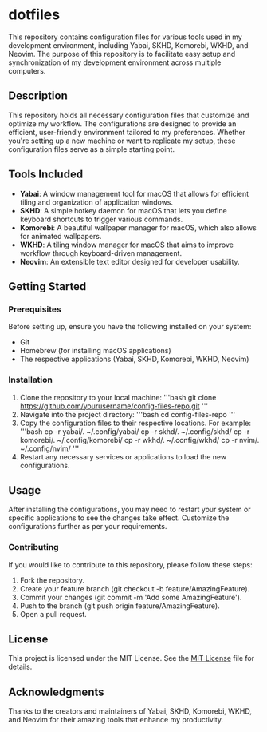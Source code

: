 # dotfiles

This repository contains configuration files for various tools used in my development environment, including Yabai, SKHD, Komorebi, WKHD, and Neovim. The purpose of this repository is to facilitate easy setup and synchronization of my development environment across multiple computers.

## Description

This repository holds all necessary configuration files that customize and optimize my workflow. The configurations are designed to provide an efficient, user-friendly environment tailored to my preferences. Whether you're setting up a new machine or want to replicate my setup, these configuration files serve as a simple starting point.

## Tools Included

- **Yabai**: A window management tool for macOS that allows for efficient tiling and organization of application windows.
- **SKHD**: A simple hotkey daemon for macOS that lets you define keyboard shortcuts to trigger various commands.
- **Komorebi**: A beautiful wallpaper manager for macOS, which also allows for animated wallpapers.
- **WKHD**: A tiling window manager for macOS that aims to improve workflow through keyboard-driven management.
- **Neovim**: An extensible text editor designed for developer usability.

## Getting Started

### Prerequisites

Before setting up, ensure you have the following installed on your system:

- Git
- Homebrew (for installing macOS applications)
- The respective applications (Yabai, SKHD, Komorebi, WKHD, Neovim)

### Installation

1. Clone the repository to your local machine:
'''bash
git clone https://github.com/yourusername/config-files-repo.git
'''
2. Navigate into the project directory:
'''bash
cd config-files-repo
'''
3. Copy the configuration files to their respective locations. For example:
'''bash
cp -r yabai/. ~/.config/yabai/
cp -r skhd/. ~/.config/skhd/
cp -r komorebi/. ~/.config/komorebi/
cp -r wkhd/. ~/.config/wkhd/
cp -r nvim/. ~/.config/nvim/
'''
4. Restart any necessary services or applications to load the new configurations.

## Usage
After installing the configurations, you may need to restart your system or specific applications to see the changes take effect. Customize the configurations further as per your requirements.

### Contributing
If you would like to contribute to this repository, please follow these steps:
1. Fork the repository.
2. Create your feature branch (git checkout -b feature/AmazingFeature).
3. Commit your changes (git commit -m 'Add some AmazingFeature').
4. Push to the branch (git push origin feature/AmazingFeature).
5. Open a pull request.

## License
This project is licensed under the MIT License. See the [MIT License](https://github.com/jgdemois/dotfiles?tab=MIT-1-ov-file#) file for details.

## Acknowledgments
Thanks to the creators and maintainers of Yabai, SKHD, Komorebi, WKHD, and Neovim for their amazing tools that enhance my productivity.

